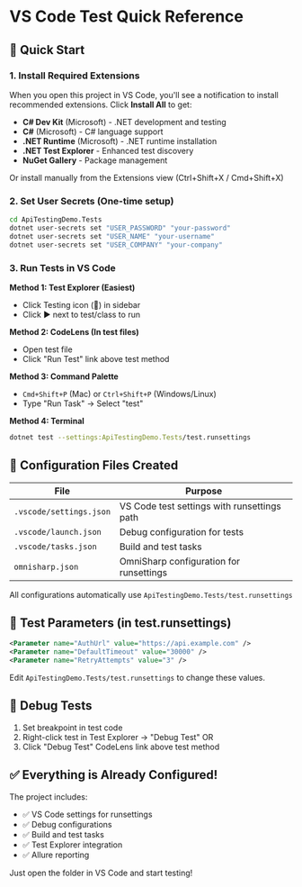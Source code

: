 # VS Code Test Quick Reference

## 🎯 Quick Start

### 1. Install Required Extensions

When you open this project in VS Code, you'll see a notification to install recommended extensions. Click **Install All** to get:

- **C# Dev Kit** (Microsoft) - .NET development and testing
- **C#** (Microsoft) - C# language support
- **.NET Runtime** (Microsoft) - .NET runtime installation
- **.NET Test Explorer** - Enhanced test discovery
- **NuGet Gallery** - Package management

Or install manually from the Extensions view (Ctrl+Shift+X / Cmd+Shift+X)

### 2. Set User Secrets (One-time setup)
```bash
cd ApiTestingDemo.Tests
dotnet user-secrets set "USER_PASSWORD" "your-password"
dotnet user-secrets set "USER_NAME" "your-username"
dotnet user-secrets set "USER_COMPANY" "your-company"
```

### 3. Run Tests in VS Code

**Method 1: Test Explorer (Easiest)**
- Click Testing icon (🧪) in sidebar
- Click ▶️ next to test/class to run

**Method 2: CodeLens (In test files)**
- Open test file
- Click "Run Test" link above test method

**Method 3: Command Palette**
- `Cmd+Shift+P` (Mac) or `Ctrl+Shift+P` (Windows/Linux)
- Type "Run Task" → Select "test"

**Method 4: Terminal**
```bash
dotnet test --settings:ApiTestingDemo.Tests/test.runsettings
```

## 🔧 Configuration Files Created

| File | Purpose |
|------|---------|
| `.vscode/settings.json` | VS Code test settings with runsettings path |
| `.vscode/launch.json` | Debug configuration for tests |
| `.vscode/tasks.json` | Build and test tasks |
| `omnisharp.json` | OmniSharp configuration for runsettings |

All configurations automatically use `ApiTestingDemo.Tests/test.runsettings`

## 📝 Test Parameters (in test.runsettings)

```xml
<Parameter name="AuthUrl" value="https://api.example.com" />
<Parameter name="DefaultTimeout" value="30000" />
<Parameter name="RetryAttempts" value="3" />
```

Edit `ApiTestingDemo.Tests/test.runsettings` to change these values.

## 🐛 Debug Tests

1. Set breakpoint in test code
2. Right-click test in Test Explorer → "Debug Test"
   OR
3. Click "Debug Test" CodeLens link above test method

## ✅ Everything is Already Configured!

The project includes:
- ✅ VS Code settings for runsettings
- ✅ Debug configurations
- ✅ Build and test tasks
- ✅ Test Explorer integration
- ✅ Allure reporting

Just open the folder in VS Code and start testing!
